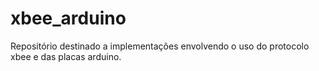 # xbee_arduino
Repositório destinado a implementações envolvendo o uso do protocolo xbee e das placas arduino.
